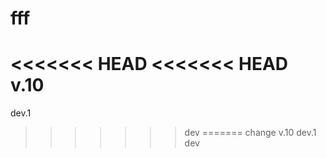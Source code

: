# fff
<<<<<<< HEAD
<<<<<<< HEAD
v.10
=======
dev.1
>>>>>>> dev
=======
change v.10
dev.1
>>>>>>> dev
